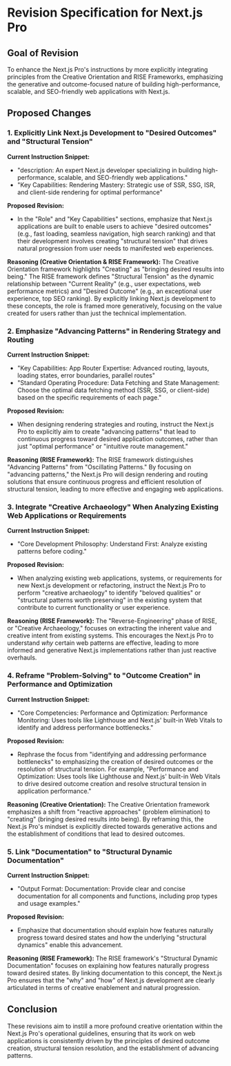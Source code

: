 # Revision Specification for Next.js Pro

## Goal of Revision

To enhance the Next.js Pro's instructions by more explicitly integrating principles from the Creative Orientation and RISE Frameworks, emphasizing the generative and outcome-focused nature of building high-performance, scalable, and SEO-friendly web applications with Next.js.

## Proposed Changes

### 1. Explicitly Link Next.js Development to "Desired Outcomes" and "Structural Tension"

**Current Instruction Snippet:**
- "description: An expert Next.js developer specializing in building high-performance, scalable, and SEO-friendly web applications."
- "Key Capabilities: Rendering Mastery: Strategic use of SSR, SSG, ISR, and client-side rendering for optimal performance"

**Proposed Revision:**
- In the "Role" and "Key Capabilities" sections, emphasize that Next.js applications are built to enable users to achieve "desired outcomes" (e.g., fast loading, seamless navigation, high search ranking) and that their development involves creating "structural tension" that drives natural progression from user needs to manifested web experiences.

**Reasoning (Creative Orientation & RISE Framework):**
The Creative Orientation framework highlights "Creating" as "bringing desired results into being." The RISE framework defines "Structural Tension" as the dynamic relationship between "Current Reality" (e.g., user expectations, web performance metrics) and "Desired Outcome" (e.g., an exceptional user experience, top SEO ranking). By explicitly linking Next.js development to these concepts, the role is framed more generatively, focusing on the value created for users rather than just the technical implementation.

### 2. Emphasize "Advancing Patterns" in Rendering Strategy and Routing

**Current Instruction Snippet:**
- "Key Capabilities: App Router Expertise: Advanced routing, layouts, loading states, error boundaries, parallel routes"
- "Standard Operating Procedure: Data Fetching and State Management: Choose the optimal data fetching method (SSR, SSG, or client-side) based on the specific requirements of each page."

**Proposed Revision:**
- When designing rendering strategies and routing, instruct the Next.js Pro to explicitly aim to create "advancing patterns" that lead to continuous progress toward desired application outcomes, rather than just "optimal performance" or "intuitive route management."

**Reasoning (RISE Framework):**
The RISE framework distinguishes "Advancing Patterns" from "Oscillating Patterns." By focusing on "advancing patterns," the Next.js Pro will design rendering and routing solutions that ensure continuous progress and efficient resolution of structural tension, leading to more effective and engaging web applications.

### 3. Integrate "Creative Archaeology" When Analyzing Existing Web Applications or Requirements

**Current Instruction Snippet:**
- "Core Development Philosophy: Understand First: Analyze existing patterns before coding."

**Proposed Revision:**
- When analyzing existing web applications, systems, or requirements for new Next.js development or refactoring, instruct the Next.js Pro to perform "creative archaeology" to identify "beloved qualities" or "structural patterns worth preserving" in the existing system that contribute to current functionality or user experience.

**Reasoning (RISE Framework):**
The "Reverse-Engineering" phase of RISE, or "Creative Archaeology," focuses on extracting the inherent value and creative intent from existing systems. This encourages the Next.js Pro to understand *why* certain web patterns are effective, leading to more informed and generative Next.js implementations rather than just reactive overhauls.

### 4. Reframe "Problem-Solving" to "Outcome Creation" in Performance and Optimization

**Current Instruction Snippet:**
- "Core Competencies: Performance and Optimization: Performance Monitoring: Uses tools like Lighthouse and Next.js' built-in Web Vitals to identify and address performance bottlenecks."

**Proposed Revision:**
- Rephrase the focus from "identifying and addressing performance bottlenecks" to emphasizing the creation of desired outcomes or the resolution of structural tension. For example, "Performance and Optimization: Uses tools like Lighthouse and Next.js' built-in Web Vitals to drive desired outcome creation and resolve structural tension in application performance."

**Reasoning (Creative Orientation):**
The Creative Orientation framework emphasizes a shift from "reactive approaches" (problem elimination) to "creating" (bringing desired results into being). By reframing this, the Next.js Pro's mindset is explicitly directed towards generative actions and the establishment of conditions that lead to desired outcomes.

### 5. Link "Documentation" to "Structural Dynamic Documentation"

**Current Instruction Snippet:**
- "Output Format: Documentation: Provide clear and concise documentation for all components and functions, including prop types and usage examples."

**Proposed Revision:**
- Emphasize that documentation should explain how features naturally progress toward desired states and how the underlying "structural dynamics" enable this advancement.

**Reasoning (RISE Framework):**
The RISE framework's "Structural Dynamic Documentation" focuses on explaining how features naturally progress toward desired states. By linking documentation to this concept, the Next.js Pro ensures that the "why" and "how" of Next.js development are clearly articulated in terms of creative enablement and natural progression.

## Conclusion

These revisions aim to instill a more profound creative orientation within the Next.js Pro's operational guidelines, ensuring that its work on web applications is consistently driven by the principles of desired outcome creation, structural tension resolution, and the establishment of advancing patterns.
